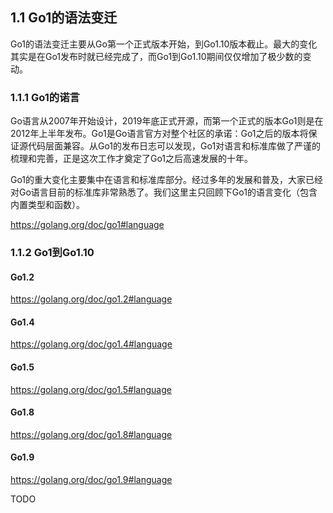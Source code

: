 ## 1.1 Go1的语法变迁

Go1的语法变迁主要从Go第一个正式版本开始，到Go1.10版本截止。最大的变化其实是在Go1发布时就已经完成了，而Go1到Go1.10期间仅仅增加了极少数的变动。

### 1.1.1 Go1的诺言

Go语言从2007年开始设计，2019年底正式开源，而第一个正式的版本Go1则是在2012年上半年发布。Go1是Go语言官方对整个社区的承诺：Go1之后的版本将保证源代码层面兼容。从Go1的发布日志可以发现，Go1对语言和标准库做了严谨的梳理和完善，正是这次工作才奠定了Go1之后高速发展的十年。

Go1的重大变化主要集中在语言和标准库部分。经过多年的发展和普及，大家已经对Go语言目前的标准库非常熟悉了。我们这里主只回顾下Go1的语言变化（包含内置类型和函数）。

https://golang.org/doc/go1#language


### 1.1.2 Go1到Go1.10

#### Go1.2

https://golang.org/doc/go1.2#language

#### Go1.4

https://golang.org/doc/go1.4#language


#### Go1.5

https://golang.org/doc/go1.5#language


#### Go1.8

https://golang.org/doc/go1.8#language

#### Go1.9

https://golang.org/doc/go1.9#language


TODO
